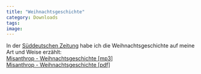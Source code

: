 ```yaml
---
title: "Weihnachtsgeschichte"
category: Downloads
tags: 
image: 
---
```


In der [Süddeutschen Zeitung](http://www.sueddeutsche.de) habe ich die Weihnachtsgeschichte auf meine Art und Weise erzählt:  
[Misanthrop - Weihnachtsgeschichte [mp3]](http://www.misantropolis.de/wp-content/uploads/2008/05/misanthrop_-_weihnachtsgeschichte.mp3)  
[Misanthrop - Weihnachtsgeschichte [pdf]](http://www.misantropolis.de/wp-content/uploads/2008/05/misanthrop_-_weihnachtsgeschichte.pdf)